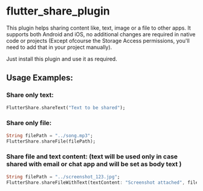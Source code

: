 # flutter_share_plugin
This plugin helps sharing content like, text, image or a file to other apps.
It supports both Android and iOS, no additional changes are required in native code or projects (Except ofcourse the Storage Access permissions, you'll need to add that in your project manually).

Just install this plugin and use it as required.
  

## Usage Examples:

### Share only text:
```dart
FlutterShare.shareText("Text to be shared");
```

### Share only file:
```dart
String filePath = "../song.mp3";
FlutterShare.shareFile(filePath);
```

### Share file and text content: (text will be used only in case shared with email or chat app and will be set as body text )
```dart
String filePath = "../screenshot_123.jpg";
FlutterShare.shareFileWithText(textContent: "Screenshot attached", filePath: filePath);
```
